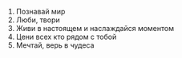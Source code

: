 1. Познавай мир
2. Люби, твори
3. Живи в настоящем и наслаждайся моментом
4. Цени всех кто рядом с тобой
5. Мечтай, верь в чудеса
